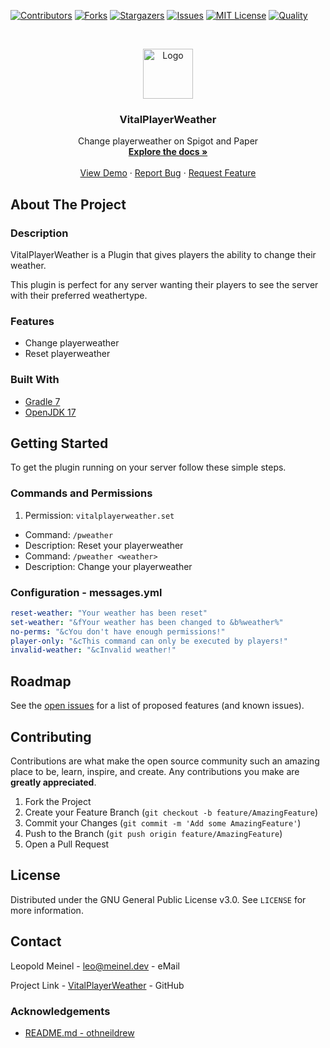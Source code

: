 <!-- PROJECT SHIELDS -->

[![Contributors][contributors-shield]][contributors-url]
[![Forks][forks-shield]][forks-url]
[![Stargazers][stars-shield]][stars-url]
[![Issues][issues-shield]][issues-url]
[![MIT License][license-shield]][license-url]
[![Quality][quality-shield]][quality-url]

<!-- PROJECT LOGO -->
<!--suppress ALL -->
<br />
<p align="center">
  <a href="https://github.com/LeoMeinel/vitalplayerweather">
    <img src="images/logo.png" alt="Logo" width="80" height="80">
  </a>

<h3 align="center">VitalPlayerWeather</h3>

  <p align="center">
    Change playerweather on Spigot and Paper
    <br />
    <a href="https://github.com/LeoMeinel/vitalplayerweather"><strong>Explore the docs »</strong></a>
    <br />
    <br />
    <a href="https://github.com/LeoMeinel/vitalplayerweather">View Demo</a>
    ·
    <a href="https://github.com/LeoMeinel/vitalplayerweather/issues">Report Bug</a>
    ·
    <a href="https://github.com/LeoMeinel/vitalplayerweather/issues">Request Feature</a>
  </p>

<!-- ABOUT THE PROJECT -->

## About The Project

### Description

VitalPlayerWeather is a Plugin that gives players the ability to change their weather.

This plugin is perfect for any server wanting their players to see the server with their preferred weathertype.

### Features

- Change playerweather
- Reset playerweather

### Built With

- [Gradle 7](https://docs.gradle.org/7.5.1/release-notes.html)
- [OpenJDK 17](https://openjdk.java.net/projects/jdk/17/)

<!-- GETTING STARTED -->

## Getting Started

To get the plugin running on your server follow these simple steps.

### Commands and Permissions

1. Permission: `vitalplayerweather.set`

- Command: `/pweather`
- Description: Reset your playerweather
- Command: `/pweather <weather>`
- Description: Change your playerweather

### Configuration - messages.yml

```yaml
reset-weather: "Your weather has been reset"
set-weather: "&fYour weather has been changed to &b%weather%"
no-perms: "&cYou don't have enough permissions!"
player-only: "&cThis command can only be executed by players!"
invalid-weather: "&cInvalid weather!"
```

<!-- ROADMAP -->

## Roadmap

See the [open issues](https://github.com/LeoMeinel/vitalplayerweather/issues) for a list of proposed features (and
known issues).

<!-- CONTRIBUTING -->

## Contributing

Contributions are what make the open source community such an amazing place to be, learn, inspire, and create. Any
contributions you make are **greatly appreciated**.

1. Fork the Project
2. Create your Feature Branch (`git checkout -b feature/AmazingFeature`)
3. Commit your Changes (`git commit -m 'Add some AmazingFeature'`)
4. Push to the Branch (`git push origin feature/AmazingFeature`)
5. Open a Pull Request

<!-- LICENSE -->

## License

Distributed under the GNU General Public License v3.0. See `LICENSE` for more information.

<!-- CONTACT -->

## Contact

Leopold Meinel - [leo@meinel.dev](mailto:leo@meinel.dev) - eMail

Project Link - [VitalPlayerWeather](https://github.com/LeoMeinel/vitalplayerweather) - GitHub

<!-- ACKNOWLEDGEMENTS -->

### Acknowledgements

- [README.md - othneildrew](https://github.com/othneildrew/Best-README-Template)

<!-- MARKDOWN LINKS & IMAGES -->

[contributors-shield]: https://img.shields.io/github/contributors-anon/LeoMeinel/vitalplayerweather?style=for-the-badge
[contributors-url]: https://github.com/LeoMeinel/vitalplayerweather/graphs/contributors
[forks-shield]: https://img.shields.io/github/forks/LeoMeinel/vitalplayerweather?label=Forks&style=for-the-badge
[forks-url]: https://github.com/LeoMeinel/vitalplayerweather/network/members
[stars-shield]: https://img.shields.io/github/stars/LeoMeinel/vitalplayerweather?style=for-the-badge
[stars-url]: https://github.com/LeoMeinel/vitalplayerweather/stargazers
[issues-shield]: https://img.shields.io/github/issues/LeoMeinel/vitalplayerweather?style=for-the-badge
[issues-url]: https://github.com/LeoMeinel/vitalplayerweather/issues
[license-shield]: https://img.shields.io/github/license/LeoMeinel/vitalplayerweather?style=for-the-badge
[license-url]: https://github.com/LeoMeinel/vitalplayerweather/blob/main/LICENSE
[quality-shield]: https://img.shields.io/codefactor/grade/github/LeoMeinel/vitalplayerweather?style=for-the-badge
[quality-url]: https://www.codefactor.io/repository/github/LeoMeinel/vitalplayerweather
